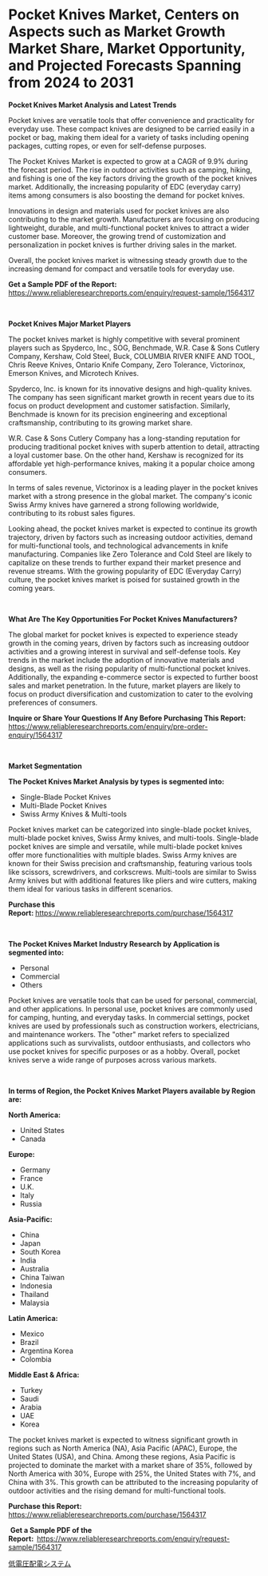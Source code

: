 <p><h1>Pocket Knives Market, Centers on Aspects such as Market Growth Market Share, Market Opportunity, and Projected Forecasts Spanning from 2024 to 2031</h1></p><p><strong>Pocket Knives Market Analysis and Latest Trends</strong></p>
<p><p>Pocket knives are versatile tools that offer convenience and practicality for everyday use. These compact knives are designed to be carried easily in a pocket or bag, making them ideal for a variety of tasks including opening packages, cutting ropes, or even for self-defense purposes.</p><p>The Pocket Knives Market is expected to grow at a CAGR of 9.9% during the forecast period. The rise in outdoor activities such as camping, hiking, and fishing is one of the key factors driving the growth of the pocket knives market. Additionally, the increasing popularity of EDC (everyday carry) items among consumers is also boosting the demand for pocket knives.</p><p>Innovations in design and materials used for pocket knives are also contributing to the market growth. Manufacturers are focusing on producing lightweight, durable, and multi-functional pocket knives to attract a wider customer base. Moreover, the growing trend of customization and personalization in pocket knives is further driving sales in the market.</p><p>Overall, the pocket knives market is witnessing steady growth due to the increasing demand for compact and versatile tools for everyday use.</p></p>
<p><strong>Get a Sample PDF of the Report:&nbsp;</strong> <a href="https://www.reliableresearchreports.com/enquiry/request-sample/1564317">https://www.reliableresearchreports.com/enquiry/request-sample/1564317</a></p>
<p>&nbsp;</p>
<p><strong>Pocket Knives Major Market Players</strong></p>
<p><p>The pocket knives market is highly competitive with several prominent players such as Spyderco, Inc., SOG, Benchmade, W.R. Case & Sons Cutlery Company, Kershaw, Cold Steel, Buck, COLUMBIA RIVER KNIFE AND TOOL, Chris Reeve Knives, Ontario Knife Company, Zero Tolerance, Victorinox, Emerson Knives, and Microtech Knives.</p><p>Spyderco, Inc. is known for its innovative designs and high-quality knives. The company has seen significant market growth in recent years due to its focus on product development and customer satisfaction. Similarly, Benchmade is known for its precision engineering and exceptional craftsmanship, contributing to its growing market share.</p><p>W.R. Case & Sons Cutlery Company has a long-standing reputation for producing traditional pocket knives with superb attention to detail, attracting a loyal customer base. On the other hand, Kershaw is recognized for its affordable yet high-performance knives, making it a popular choice among consumers.</p><p>In terms of sales revenue, Victorinox is a leading player in the pocket knives market with a strong presence in the global market. The company's iconic Swiss Army knives have garnered a strong following worldwide, contributing to its robust sales figures.</p><p>Looking ahead, the pocket knives market is expected to continue its growth trajectory, driven by factors such as increasing outdoor activities, demand for multi-functional tools, and technological advancements in knife manufacturing. Companies like Zero Tolerance and Cold Steel are likely to capitalize on these trends to further expand their market presence and revenue streams. With the growing popularity of EDC (Everyday Carry) culture, the pocket knives market is poised for sustained growth in the coming years.</p></p>
<p>&nbsp;</p>
<p><strong>What Are The Key Opportunities For Pocket Knives Manufacturers?</strong></p>
<p><p>The global market for pocket knives is expected to experience steady growth in the coming years, driven by factors such as increasing outdoor activities and a growing interest in survival and self-defense tools. Key trends in the market include the adoption of innovative materials and designs, as well as the rising popularity of multi-functional pocket knives. Additionally, the expanding e-commerce sector is expected to further boost sales and market penetration. In the future, market players are likely to focus on product diversification and customization to cater to the evolving preferences of consumers.</p></p>
<p><strong>Inquire or Share Your Questions If Any Before Purchasing This Report:</strong> <a href="https://www.reliableresearchreports.com/enquiry/pre-order-enquiry/1564317">https://www.reliableresearchreports.com/enquiry/pre-order-enquiry/1564317</a></p>
<p>&nbsp;</p>
<p><strong>Market Segmentation</strong></p>
<p><strong>The Pocket Knives Market Analysis by types is segmented into:</strong></p>
<p><ul><li>Single-Blade Pocket Knives</li><li>Multi-Blade Pocket Knives</li><li>Swiss Army Knives & Multi-tools</li></ul></p>
<p><p>Pocket knives market can be categorized into single-blade pocket knives, multi-blade pocket knives, Swiss Army knives, and multi-tools. Single-blade pocket knives are simple and versatile, while multi-blade pocket knives offer more functionalities with multiple blades. Swiss Army knives are known for their Swiss precision and craftsmanship, featuring various tools like scissors, screwdrivers, and corkscrews. Multi-tools are similar to Swiss Army knives but with additional features like pliers and wire cutters, making them ideal for various tasks in different scenarios.</p></p>
<p><strong>Purchase this Report:&nbsp;</strong><a href="https://www.reliableresearchreports.com/purchase/1564317">https://www.reliableresearchreports.com/purchase/1564317</a></p>
<p>&nbsp;</p>
<p><strong>The Pocket Knives Market Industry Research by Application is segmented into:</strong></p>
<p><ul><li>Personal</li><li>Commercial</li><li>Others</li></ul></p>
<p><p>Pocket knives are versatile tools that can be used for personal, commercial, and other applications. In personal use, pocket knives are commonly used for camping, hunting, and everyday tasks. In commercial settings, pocket knives are used by professionals such as construction workers, electricians, and maintenance workers. The "other" market refers to specialized applications such as survivalists, outdoor enthusiasts, and collectors who use pocket knives for specific purposes or as a hobby. Overall, pocket knives serve a wide range of purposes across various markets.</p></p>
<p>&nbsp;</p>
<p><strong>In terms of Region, the Pocket Knives Market Players available by Region are:</strong></p>
<p>
    <p> <strong> North America: </strong>
        <ul>
            <li>United States</li>
            <li>Canada</li>
        </ul>
        </p> 
    <p> <strong> Europe: </strong>
        <ul>
            <li>Germany</li>
            <li>France</li>
            <li>U.K.</li>
            <li>Italy</li>
            <li>Russia</li>
        </ul>
        </p> 
    <p> <strong> Asia-Pacific: </strong>
        <ul>
            <li>China</li>
            <li>Japan</li>
            <li>South Korea</li>
            <li>India</li>
            <li>Australia</li>
            <li>China Taiwan</li>
            <li>Indonesia</li>
            <li>Thailand</li>
            <li>Malaysia</li>
        </ul>
        </p> 
    <p> <strong> Latin America: </strong>
        <ul>
            <li>Mexico</li>
            <li>Brazil</li>
            <li>Argentina Korea</li>
            <li>Colombia</li>
        </ul>
        </p> 
    <p> <strong> Middle East & Africa: </strong>
        <ul>
            <li>Turkey</li>
            <li>Saudi</li>
            <li>Arabia</li>
            <li>UAE</li>
            <li>Korea</li>
        </ul>
    </p>
    </p>
<p><p>The pocket knives market is expected to witness significant growth in regions such as North America (NA), Asia Pacific (APAC), Europe, the United States (USA), and China. Among these regions, Asia Pacific is projected to dominate the market with a market share of 35%, followed by North America with 30%, Europe with 25%, the United States with 7%, and China with 3%. This growth can be attributed to the increasing popularity of outdoor activities and the rising demand for multi-functional tools.</p></p>
<p><strong>Purchase this Report: </strong><a href="https://www.reliableresearchreports.com/purchase/1564317">https://www.reliableresearchreports.com/purchase/1564317</a></p>
<p>&nbsp;<strong>Get a Sample PDF of the Report:&nbsp;&nbsp;</strong><a href="https://www.reliableresearchreports.com/enquiry/request-sample/1564317">https://www.reliableresearchreports.com/enquiry/request-sample/1564317</a></p>
<p><strong></strong></p>
<p><p><a href="https://github.com/lababdou/Market-Research-Report-List-3/blob/main/84628077046.md">低電圧配電システム</a></p></p>
